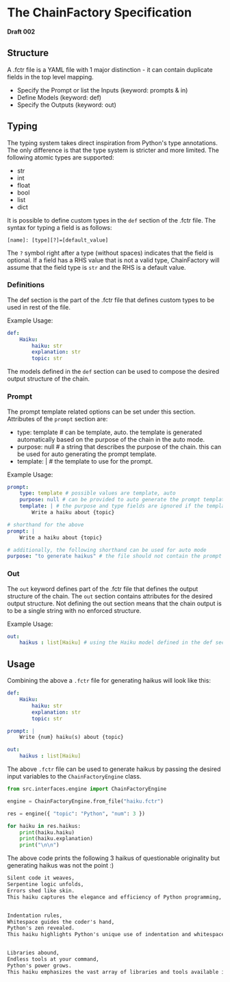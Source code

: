 # The ChainFactory Specification
**Draft 002**

## Structure
A .fctr file is a YAML file with 1 major distinction - it can contain duplicate fields in the top level mapping.

- Specify the Prompt or list the Inputs (keyword: prompts & in)
- Define Models (keyword: def)
- Specify the Outputs (keyword: out)

## Typing
The typing system takes direct inspiration from Python's type annotations. The only difference is that the type system is stricter and more limited. The following atomic types are supported:

- str
- int
- float
- bool
- list
- dict

It is possible to define custom types in the `def` section of the .fctr file. The syntax for typing a field is as follows:

`[name]: [type][?]=[default_value]`

The `?` symbol right after a type (without spaces) indicates that the field is optional. If a field has a RHS value that is not a valid type, ChainFactory will assume that the field type is `str` and the RHS is a default value.

### Definitions
The def section is the part of the .fctr file that defines custom types to be used in rest of the file.

Example Usage:
``` yaml
def:
	Haiku:
        haiku: str
        explanation: str
        topic: str
```

The models defined in the `def` section can be used to compose the desired output structure of the chain.

### Prompt
The prompt template related options can be set under this section. Attributes of the `prompt` section are:

- type: template # can be template, auto. the template is generated automatically based on the purpose of the chain in the auto mode.
- purpose: null # a string that describes the purpose of the chain. this can be used for auto generating the prompt template.
- template: | # the template to use for the prompt. 

Example Usage:
``` yaml
prompt:
    type: template # possible values are template, auto
    purpose: null # can be provided to auto generate the prompt template if the input variables are given
    template: | # the purpose and type fields are ignored if the template is provided
        Write a haiku about {topic}

# shorthand for the above
prompt: |
    Write a haiku about {topic}

# additionally, the following shorthand can be used for auto mode
purpose: "to generate haikus" # the file should not contain the prompt field if the purpose field is at the top level

```

### Out
The `out` keyword defines part of the .fctr file that defines the output structure of the chain. The `out` section contains attributes for the desired output structure. Not defining the out section means that the chain output is to be a single string with no enforced structure.

Example Usage:
``` yaml
out:
    haikus : list[Haiku] # using the Haiku model defined in the def section
```

## Usage
Combining the above a `.fctr` file for generating haikus will look like this:
``` yaml
def:
	Haiku:
        haiku: str
        explanation: str
        topic: str

prompt: |
    Write {num} haiku(s) about {topic}

out:
    haikus : list[Haiku]
```

The above `.fctr` file can be used to generate haikus by passing the desired input variables to the `ChainFactoryEngine` class.

``` python
from src.interfaces.engine import ChainFactoryEngine

engine = ChainFactoryEngine.from_file("haiku.fctr")

res = engine({ "topic": "Python", "num": 3 })

for haiku in res.haikus:
    print(haiku.haiku)
    print(haiku.explanation)
    print("\n\n")
```

The above code prints the following 3 haikus of questionable originality but generating haikus was not the point :)


``` txt
Silent code it weaves,
Serpentine logic unfolds,
Errors shed like skin.
This haiku captures the elegance and efficiency of Python programming, likening it to a snake shedding its skin to symbolize the ease of debugging and refining code.


Indentation rules,
Whitespace guides the coder's hand,
Python's zen revealed.
This haiku highlights Python's unique use of indentation and whitespace to structure code, reflecting the language's philosophy of simplicity and readability.


Libraries abound,
Endless tools at your command,
Python's power grows.
This haiku emphasizes the vast array of libraries and tools available in Python, showcasing its versatility and the growing strength of its ecosystem.
```
